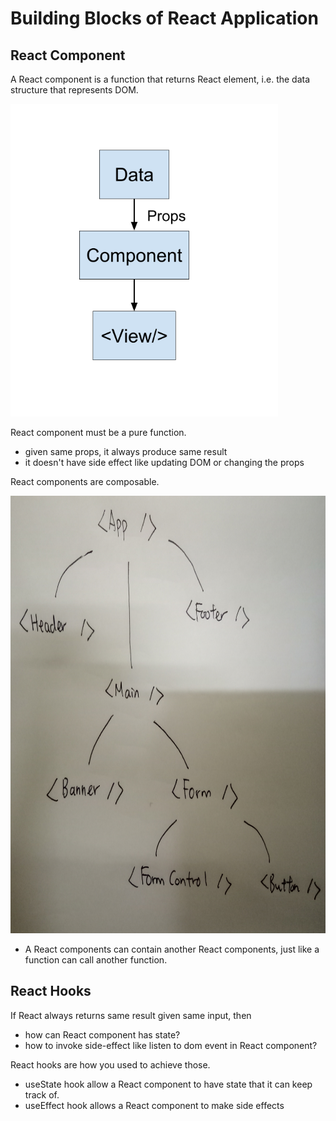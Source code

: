 # Building Blocks of React Application

## React Component

A React component is a function that returns React element, i.e. the data structure that represents DOM.

<img src="react-data-flow.png" alt="single data flow of react" height="500">

React component must be a pure function.

- given same props, it always produce same result
- it doesn't have side effect like updating DOM or changing the props

React components are composable.

<img src="component-composition.jpg" alt="React application composed of React components" height="700">

- A React components can contain another React components, just like a function can call another function.

## React Hooks

If React always returns same result given same input, then

- how can React component has state?
- how to invoke side-effect like listen to dom event in React component?

React hooks are how you used to achieve those.

- useState hook allow a React component to have state that it can keep track of.
- useEffect hook allows a React component to make side effects
